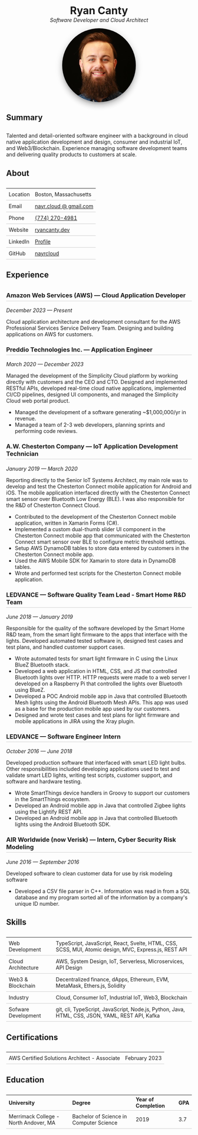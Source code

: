 <style>
    h1 {
        margin: 0;
        text-align: center;
    }

    h2 {
        position: relative;
        padding-bottom: 0.5em;
    }

    h2:before {
        content: "";
        position: absolute;
        left: 0;
        bottom: 0;
        width : 3em;
        border-bottom: 3px solid {palette.primary.main};
    }

    h3 {
        border-bottom: 1px solid #ccc;
        padding-bottom: 0.25em;
    }

    table {
        border-collapse: collapse;
    }

    tr {
        border-bottom: 1px solid #ccc;
    }

    td {
        padding: 0.5em;
    }

    .headshot {
        position: relative;
        overflow: hidden;
        width: 200px;
        height: 200px;
        border-radius: 50%;
        margin: 0 auto;
        box-shadow: 0px 6px 6px -3px rgba(0,0,0,0.2),0px 10px 14px 1px rgba(0,0,0,0.14),0px 4px 18px 3px rgba(0,0,0,0.12);
        border: 3px solid {palette.primary.main};
    }

    .headshot img {
        width: 100%;
        height: auto;
    }
</style>

# Ryan Canty

<p style="margin-top: 0; text-align: center;"><em>Software Developer and Cloud Architect</em></p>

<div class='headshot'>
    <img src='images/Headshot.jpg'>
</div>

## Summary

Talented and detail-oriented software engineer with a background in cloud native application development and design, consumer and industrial IoT, and Web3/Blockchain. Experience managing software development teams and delivering quality products to customers at scale.

## About

|          |                                                                                                                      |
| -------- | -------------------------------------------------------------------------------------------------------------------- |
| Location | Boston, Massachusetts                                                                                                |
| Email    | <a href="mailto:nayr.cloud@gmail.com" style="color:{palette.text.primary}">nayr.cloud @ gmail.com</a>                |
| Phone    | <a href="tel:+17742704981" style="color:{palette.text.primary}">(774) 270-4981</a>                                   |
| Website  | <a href="https://ryancanty.dev" target="website" style="color:{palette.text.primary}">ryancanty.dev</a>              |
| LinkedIn | <a href="https://www.linkedin.com/in/ryan-canty/" target="LinkedIn" style="color:{palette.text.primary}">Profile</a> |
| GitHub   | <a href="https://github.com/nayrcloud/" target="GitHub" style="color:{palette.text.primary}">nayrcloud</a>           |

## Experience

### **Amazon Web Services (AWS)** — Cloud Application Developer

_December 2023 — Present_

Cloud application architecture and development consultant for the AWS Professional Services Service Delivery Team. Designing and building applications on AWS for customers.

### **Preddio Technologies Inc.** — Application Engineer

_March 2020 — December 2023_

Managed the development of the Simplicity Cloud platform by working directly with customers and the CEO and CTO. Designed and implemented RESTful APIs, developed real-time cloud native applications, implemented CI/CD pipelines, designed UI components, and managed the Simplicity Cloud web portal product.

-   Managed the development of a software generating ~$1,000,000/yr in revenue.
-   Managed a team of 2-3 web developers, planning sprints and performing code reviews.

### **A.W. Chesterton Company** — IoT Application Development Technician

_January 2019 — March 2020_

Reporting directly to the Senior IoT Systems Architect, my main role was to develop and test the Chesterton Connect mobile application for Android and iOS. The mobile application interfaced directly with the Chesterton Connect smart sensor over Bluetooth Low Energy (BLE). I was also responsible for the R&D of Chesterton Connect Cloud.

-   Contributed to the development of the Chesterton Connect mobile application, written in Xamarin Forms (C#).
-   Implemented a custom dual-thumb slider UI component in the Chesterton Connect mobile app that communicated with the Chesterton Connect smart sensor over BLE to configure metric threshold settings.
-   Setup AWS DynamoDB tables to store data entered by customers in the Chesterton Connect mobile app.
-   Used the AWS Mobile SDK for Xamarin to store data in DynamoDB tables.
-   Wrote and performed test scripts for the Chesterton Connect mobile application.

### **LEDVANCE** — Software Quality Team Lead - Smart Home R&D Team

_June 2018 — January 2019_

Responsible for the quality of the software developed by the Smart Home R&D team, from the smart light firmware to the apps that interface with the lights. Developed automated tested software in, designed test cases and test plans, and handled customer support cases.

-   Wrote automated tests for smart light firmware in C using the Linux BlueZ Bluetooth stack.
-   Developed a web application in HTML, CSS, and JS that controlled Bluetooth lights over HTTP. HTTP requests were made to a web server I developed on a Raspberry Pi that controlled the lights over Bluetooth using BlueZ.
-   Developed a POC Android mobile app in Java that controlled Bluetooth Mesh lights using the Android Bluetooth Mesh APIs. This app was used as a base for the production mobile app used by our customers.
-   Designed and wrote test cases and test plans for light firmware and mobile applications in JIRA using the Xray plugin.

### **LEDVANCE** — Software Engineer Intern

_October 2016 — June 2018_

Developed production software that interfaced with smart LED light bulbs. Other responsibilities included developing applications used to test and validate smart LED lights, writing test scripts, customer support, and software and hardware testing.

-   Wrote SmartThings device handlers in Groovy to support our customers in the SmartThings ecosystem.
-   Developed an Android mobile app in Java that controlled Zigbee lights using the Lightify REST API.
-   Developed an Android mobile app in Java that controlled Bluetooth lights using the Android Bluetooth SDK.

### **AIR Worldwide (now Verisk)** — Intern, Cyber Security Risk Modeling

_June 2016 — September 2016_

Developed software to clean customer data for use by risk modeling software

-   Developed a CSV file parser in C++. Information was read in from a SQL database and my program sorted all of the information by a company's unique ID number.

## Skills

|                     |                                                                                                       |
| ------------------- | ----------------------------------------------------------------------------------------------------- |
| Web Development     | TypeScript, JavaScript, React, Svelte, HTML, CSS, SCSS, MUI, Atomic design, MVC, Express.js, REST API |
| Cloud Architecture  | AWS, System Design, IoT, Serverless, Microservices, API Design                                        |
| Web3 & Blockchain   | Decentralized finance, dApps, Ethereum, EVM, MetaMask, Ethers.js, Solidity                            |
| Industry            | Cloud, Consumer IoT, Industrial IoT, Web3, Blockchain                                                 |
| Sofware Development | git, cli, TypeScript, JavaScript, Node.js, Python, Java, HTML, CSS, JSON, YAML, REST API, Kafka       |

## Certifications

|                                               |               |
| --------------------------------------------- | ------------- |
| AWS Certified Solutions Architect - Associate | February 2023 |

## Education

| University                            | Degree                                  | Year of Completion | GPA |
| :------------------------------------ | :-------------------------------------- | :----------------- | :-- |
| Merrimack College - North Andover, MA | Bachelor of Science in Computer Science | 2019               | 3.7 |

